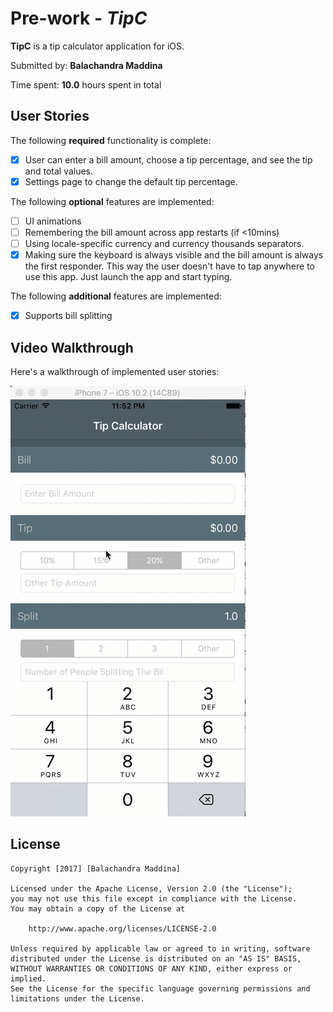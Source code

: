# Pre-work - *TipC*

**TipC** is a tip calculator application for iOS.

Submitted by: **Balachandra Maddina**

Time spent: **10.0** hours spent in total

## User Stories

The following **required** functionality is complete:

* [x] User can enter a bill amount, choose a tip percentage, and see the tip and total values.
* [x] Settings page to change the default tip percentage.

The following **optional** features are implemented:
* [ ] UI animations
* [ ] Remembering the bill amount across app restarts (if <10mins)
* [ ] Using locale-specific currency and currency thousands separators.
* [x] Making sure the keyboard is always visible and the bill amount is always the first responder. This way the user doesn't have to tap anywhere to use this app. Just launch the app and start typing.

The following **additional** features are implemented:
* [x] Supports bill splitting

## Video Walkthrough 

Here's a walkthrough of implemented user stories:

<img src='https://raw.githubusercontent.com/balachandra/tipcalcualtor/master/tipcalculator.gif' title='Video Walkthrough' width='' alt='Video Walkthrough' />

## License

    Copyright [2017] [Balachandra Maddina]

    Licensed under the Apache License, Version 2.0 (the "License");
    you may not use this file except in compliance with the License.
    You may obtain a copy of the License at

        http://www.apache.org/licenses/LICENSE-2.0

    Unless required by applicable law or agreed to in writing, software
    distributed under the License is distributed on an "AS IS" BASIS,
    WITHOUT WARRANTIES OR CONDITIONS OF ANY KIND, either express or implied.
    See the License for the specific language governing permissions and
    limitations under the License.
